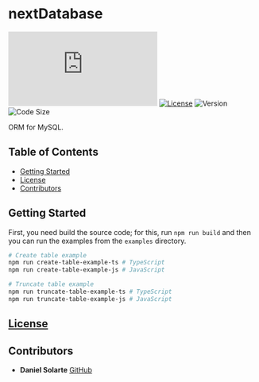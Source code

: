 # nextDatabase

![Build](https://img.shields.io/github/workflow/status/danielsolartech/next-database/Node.JS)
[![License](https://img.shields.io/github/license/danielsolartech/next-database)](./LICENSE)
![Version](https://img.shields.io/github/package-json/v/danielsolartech/next-database)
![Code Size](https://img.shields.io/github/languages/code-size/danielsolartech/next-database)

ORM for MySQL.

## Table of Contents
* [Getting Started](#Getting-Started)
* [License](#License)
* [Contributors](#Contributors)

## Getting Started
First, you need build the source code; for this, run `npm run build` and then you can run the examples from the `examples` directory.

```sh
# Create table example
npm run create-table-example-ts # TypeScript
npm run create-table-example-js # JavaScript

# Truncate table example
npm run truncate-table-example-ts # TypeScript
npm run truncate-table-example-js # JavaScript
```

## [License](./LICENSE)

## Contributors
* **Daniel Solarte** [GitHub](https://github.com/danielsolartech)
